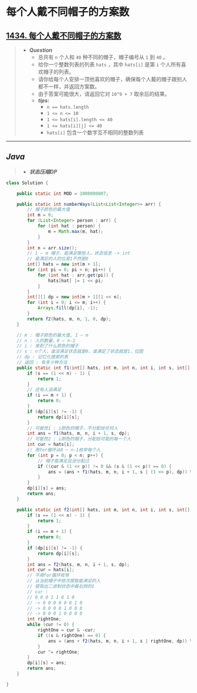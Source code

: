 # 每个人戴不同帽子的方案数

## [1434. 每个人戴不同帽子的方案数](https://leetcode.cn/problems/number-of-ways-to-wear-different-hats-to-each-other/)

> - ***Question***
>   - 总共有 `n` 个人和 `40` 种不同的帽子，帽子编号从 `1` 到 `40` 。
>   - 给你一个整数列表的列表 `hats` ，其中 `hats[i]` 是第 `i` 个人所有喜欢帽子的列表。
>   - 请你给每个人安排一顶他喜欢的帽子，确保每个人戴的帽子跟别人都不一样，并返回方案数。
>   - 由于答案可能很大，请返回它对 `10^9 + 7` 取余后的结果。
>   - ***tips:***
>     - `n == hats.length`
>     - `1 <= n <= 10`
>     - `1 <= hats[i].length <= 40`
>     - `1 <= hats[i][j] <= 40`
>     - `hats[i]` 包含一个数字互不相同的整数列表

---

## *Java*

> - ***状态压缩DP***

```java
class Solution {

    public static int MOD = 1000000007;

    public static int numberWays(List<List<Integer>> arr) {
        // 帽子颜色的最大值
        int m = 0;
        for (List<Integer> person : arr) {
            for (int hat : person) {
                m = Math.max(m, hat);
            }
        }
        int n = arr.size();
        // 1 ~ m 帽子，能满足哪些人，状态信息 -> int
        // 能满足的人的位是1不然是0
        int[] hats = new int[m + 1];
        for (int pi = 0; pi < n; pi++) {
            for (int hat : arr.get(pi)) {
                hats[hat] |= 1 << pi;
            }
        }
        int[][] dp = new int[m + 1][1 << n];
        for (int i = 0; i <= m; i++) {
            Arrays.fill(dp[i], -1);
        }
        return f2(hats, m, n, 1, 0, dp);
    }

    // m : 帽子颜色的最大值, 1 ~ m
    // n : 人的数量，0 ~ n-1
    // i : 来到了什么颜色的帽子
    // s : n个人，谁没满足状态就是0，谁满足了状态就是1，位图
    // dp : 记忆化搜索的表
    // 返回 : 有多少种方法
    public static int f1(int[] hats, int m, int n, int i, int s, int[][] dp) {
        if (s == (1 << n) - 1) {
            return 1;
        }
        // 还有人没满足
        if (i == m + 1) {
            return 0;
        }
        if (dp[i][s] != -1) {
            return dp[i][s];
        }
        // 可能性1 : i颜色的帽子，不分配给任何人
        int ans = f1(hats, m, n, i + 1, s, dp);
        // 可能性2 : i颜色的帽子，分配给可能的每一个人
        int cur = hats[i];
        // 用for循环从0 ~ n-1枚举每个人
        for (int p = 0; p < n; p++) {
            // 帽子能满足且没分配过
            if ((cur & (1 << p)) != 0 && (s & (1 << p)) == 0) {
                ans = (ans + f1(hats, m, n, i + 1, s | (1 << p), dp)) % MOD;
            }
        }
        dp[i][s] = ans;
        return ans;
    }

    public static int f2(int[] hats, int m, int n, int i, int s, int[][] dp) {
        if (s == (1 << n) - 1) {
            return 1;
        }
        if (i == m + 1) {
            return 0;
        }
        if (dp[i][s] != -1) {
            return dp[i][s];
        }
        int ans = f2(hats, m, n, i + 1, s, dp);
        int cur = hats[i];
        // 不用for循环枚举
        // 从当前帽子中依次提取能满足的人
        // 提取出二进制状态中最右侧的1
        // cur :
        // 0 0 0 1 1 0 1 0
        // -> 0 0 0 0 0 0 1 0
        // -> 0 0 0 0 1 0 0 0
        // -> 0 0 0 1 0 0 0 0
        int rightOne;
        while (cur != 0) {
            rightOne = cur & -cur;
            if ((s & rightOne) == 0) {
                ans = (ans + f2(hats, m, n, i + 1, s | rightOne, dp)) % MOD;
            }
            cur ^= rightOne;
        }
        dp[i][s] = ans;
        return ans;
    }

}
```
